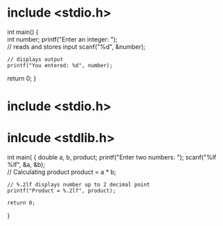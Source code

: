 # include <stdio.h>

int main() 
 {  
    int number;
    printf("Enter an integer: ");  
    // reads and stores input
    scanf("%d", &number);

    // displays output
    printf("You entered: %d", number);
   return 0;
}

# include <stdio.h>
# inlcude <stdlib.h>
int main(
{
    double a, b, product;
    printf("Enter two numbers: ");
    scanf("%lf %lf", &a, &b);  
    // Calculating product
    product = a * b;

    // %.2lf displays number up to 2 decimal point
    printf("Product = %.2lf", product);
    
    return 0;
}